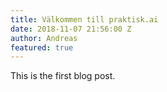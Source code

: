 ```yaml
---
title: Välkommen till praktisk.ai
date: 2018-11-07 21:56:00 Z
author: Andreas
featured: true
---
```


This is the first blog post.